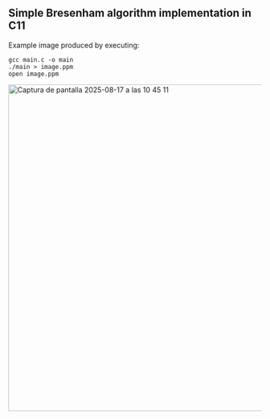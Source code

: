 ## Simple Bresenham algorithm implementation in C11

Example image produced by executing:
```C11
gcc main.c -o main
./main > image.ppm
open image.ppm
```

<img width="689" height="651" alt="Captura de pantalla 2025-08-17 a las 10 45 11" src="https://github.com/user-attachments/assets/b596c0ff-65fd-47ed-ae9a-5edb94ef7d41" />

